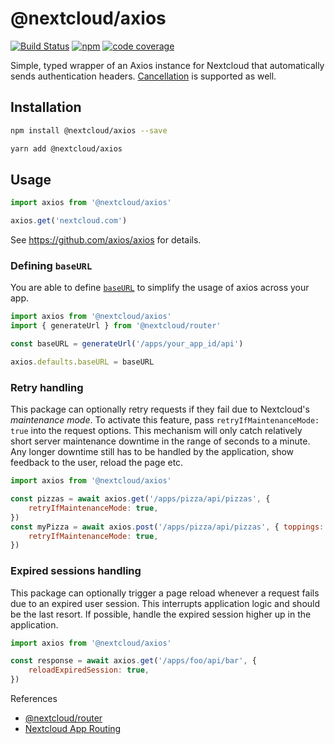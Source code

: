 <!--
  - SPDX-FileCopyrightText: 2018-2024 Nextcloud GmbH and Nextcloud contributors
  - SPDX-License-Identifier: GPL-3.0-or-later
-->
# @nextcloud/axios

[![Build Status](https://img.shields.io/github/actions/workflow/status/nextcloud-libraries/nextcloud-axios/node-test.yml?branch=master)](https://github.com/nextcloud-libraries/nextcloud-axios/actions/workflows/node-test.yml?query=branch%3Amaster)
[![npm](https://img.shields.io/npm/v/@nextcloud/axios.svg)](https://www.npmjs.com/package/@nextcloud/axios)
[![code coverage](https://img.shields.io/codecov/c/github/nextcloud-libraries/nextcloud-axios)](https://app.codecov.io/gh/nextcloud-libraries/nextcloud-axios)


Simple, typed wrapper of an Axios instance for Nextcloud that automatically sends authentication headers. [Cancellation](https://github.com/axios/axios#cancellation) is supported as well.

## Installation

```sh
npm install @nextcloud/axios --save
```

```sh
yarn add @nextcloud/axios
```

## Usage

```js
import axios from '@nextcloud/axios'

axios.get('nextcloud.com')
```

See https://github.com/axios/axios for details.

### Defining `baseURL`

You are able to define [`baseURL`](https://axios-http.com/docs/config_defaults) to simplify the usage of axios across your app.

```ts
import axios from '@nextcloud/axios'
import { generateUrl } from '@nextcloud/router'

const baseURL = generateUrl('/apps/your_app_id/api')

axios.defaults.baseURL = baseURL
```

### Retry handling

This package can optionally retry requests if they fail due to Nextcloud's *maintenance mode*. To activate this feature, pass
`retryIfMaintenanceMode: true` into the request options. This mechanism will only catch relatively short server maintenance
downtime in the range of seconds to a minute. Any longer downtime still has to be handled by the application, show feedback
to the user, reload the page etc.

```js
import axios from '@nextcloud/axios'

const pizzas = await axios.get('/apps/pizza/api/pizzas', {
    retryIfMaintenanceMode: true,
})
const myPizza = await axios.post('/apps/pizza/api/pizzas', { toppings: ['pineapple'] }, {
    retryIfMaintenanceMode: true,
})
```

### Expired sessions handling

This package can optionally trigger a page reload whenever a request fails due to an expired user session. This interrupts
application logic and should be the last resort. If possible, handle the expired session higher up in the application.

```js
import axios from '@nextcloud/axios'

const response = await axios.get('/apps/foo/api/bar', {
    reloadExpiredSession: true,
})
```

References

- [@nextcloud/router](https://github.com/nextcloud/nextcloud-router)
- [Nextcloud App Routing](https://docs.nextcloud.com/server/latest/developer_manual/basics/routing.html)

